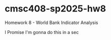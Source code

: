 # cmsc408-sp2025-hw8

Homework 8 - World Bank Indicator Analysis

I Promise I'm gonna do this in a sec


